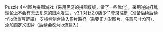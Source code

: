 Puzzle
4*4图片拼图游戏（采用黑马的拼图模版，做了一些优化），采用逆向打乱理论上不会有无法复原的图片发生，
v3.1 对比2.0版少了登录注册（准备后续后续学io流重写逻辑）
支持控制台输入图片路径（需要正方形图片，任意尺寸均可），添加自定义图片（后续会改为io流输入）
